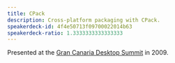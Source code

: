 ```yaml
---
title: CPack
description: Cross-platform packaging with CPack.
speakerdeck-id: 4f4e50713f09700022014b63
speakerdeck-ratio: 1.3333333333333333
---
```

Presented at the [Gran Canaria Desktop Summit](https://web.archive.org/web/20180429174317/http://www.grancanariadesktopsummit.org/) in 2009.
